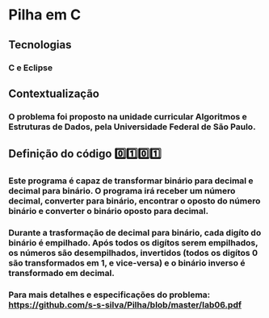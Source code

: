 # Pilha em C

## Tecnologias

### C e Eclipse

## Contextualização

### O problema foi proposto na unidade curricular Algoritmos e Estruturas de Dados, pela Universidade Federal de São Paulo.

## Definição do código :zero::one::zero::one:

### Este programa é capaz de transformar binário para decimal e decimal para binário. O programa irá receber um número decimal, converter para binário, encontrar o oposto do número binário e converter o binário oposto para decimal. 

### Durante a trasformação de decimal para binário, cada digíto do binário é empilhado. Após todos os digítos serem empilhados, os números são desempilhados, invertidos (todos os digítos 0 são transformados em 1, e vice-versa) e o binário inverso é transformado em decimal.

### Para mais detalhes e especificações do problema: https://github.com/s-s-silva/Pilha/blob/master/lab06.pdf
